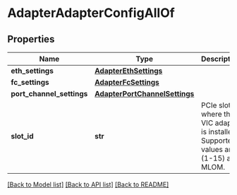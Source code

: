 # AdapterAdapterConfigAllOf

## Properties
Name | Type | Description | Notes
------------ | ------------- | ------------- | -------------
**eth_settings** | [**AdapterEthSettings**](AdapterEthSettings.md) |  | [optional] 
**fc_settings** | [**AdapterFcSettings**](AdapterFcSettings.md) |  | [optional] 
**port_channel_settings** | [**AdapterPortChannelSettings**](AdapterPortChannelSettings.md) |  | [optional] 
**slot_id** | **str** | PCIe slot where the VIC adapter is installed. Supported values are (1-15) and MLOM.    | [optional] 

[[Back to Model list]](../README.md#documentation-for-models) [[Back to API list]](../README.md#documentation-for-api-endpoints) [[Back to README]](../README.md)


